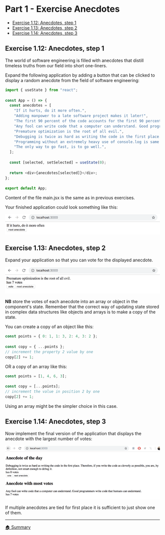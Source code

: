 # Part 1 - Exercise Anecdotes

- [Exercise 1.12: Anecdotes, step 1](#step-1)
- [Exercise 1.13: Anecdotes, step 2](#step-2)
- [Exercise 1.14: Anecdotes, step 3](#step-3)

## <a id="step-1"></a> Exercise 1.12: Anecdotes, step 1

The world of software engineering is filled with anecdotes that distill timeless truths from our field into short one-liners.

Expand the following application by adding a button that can be clicked to display a random anecdote from the field of software engineering:

```js
import { useState } from "react";

const App = () => {
  const anecdotes = [
    "If it hurts, do it more often.",
    "Adding manpower to a late software project makes it later!",
    "The first 90 percent of the code accounts for the first 90 percent of the development time...The remaining 10 percent of the code accounts for the other 90 percent of the development time.",
    "Any fool can write code that a computer can understand. Good programmers write code that humans can understand.",
    "Premature optimization is the root of all evil.",
    "Debugging is twice as hard as writing the code in the first place. Therefore, if you write the code as cleverly as possible, you are, by definition, not smart enough to debug it.",
    "Programming without an extremely heavy use of console.log is same as if a doctor would refuse to use x-rays or blood tests when diagnosing patients.",
    "The only way to go fast, is to go well.",
  ];

  const [selected, setSelected] = useState(0);

  return <div>{anecdotes[selected]}</div>;
};

export default App;
```

Content of the file main.jsx is the same as in previous exercises.

Your finished application could look something like this:

![Final application](./docs/anecdotes-final-application.png)

## <a id="step-2"></a> Exercise 1.13: Anecdotes, step 2

Expand your application so that you can vote for the displayed anecdote.

![Voting system](./docs/anecdotes-voting-system.png)

**NB** store the votes of each anecdote into an array or object in the component's state. Remember that the correct way of updating state stored in complex data structures like objects and arrays is to make a copy of the state.

You can create a copy of an object like this:

```js
const points = { 0: 1, 1: 3, 2: 4, 3: 2 };

const copy = { ...points };
// increment the property 2 value by one
copy[2] += 1;
```

OR a copy of an array like this:

```js
const points = [1, 4, 6, 3];

const copy = [...points];
// increment the value in position 2 by one
copy[2] += 1;
```

Using an array might be the simpler choice in this case.

## <a id="step-3"></a> Exercise 1.14: Anecdotes, step 3

Now implement the final version of the application that displays the anecdote with the largest number of votes:

![Application with most voted anecdote](./docs/anecdotes-with-most-voted.png)

If multiple anecdotes are tied for first place it is sufficient to just show one of them.

---

[🏠 Summary](../../README.md)
